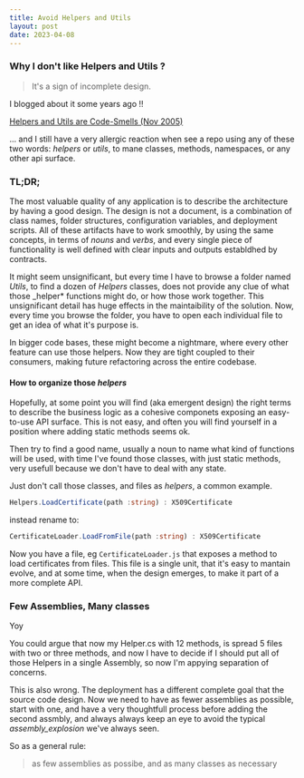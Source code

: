 ```yaml
---
title: Avoid Helpers and Utils
layout: post
date: 2023-04-08
---
```


### Why I don't like Helpers and Utils ?

> It's a sign of incomplete design.

I blogged about it some years ago !! 

[Helpers and Utils are Code-Smells (Nov 2005)](https://learn.microsoft.com/en-us/archive/blogs/rido/helpers-and-utils-are-codesmells)

 ... and I still have a very allergic reaction when see a repo using any of these two words: _helpers_ or _utils_, to mane  classes, methods, namespaces, or any other api surface.


### TL;DR;

The most valuable quality of any application is to describe the architecture by having a good design. The design is not a document, is a combination of class names, folder structures, configuration variables, and deployment scripts. All of these artifacts have to work smoothly, by using the same concepts, in terms of _nouns_ and _verbs_, and every single piece of functionality is well defined with clear inputs and outputs establdhed by contracts.

It might seem unsignificant, but every time I have to browse a folder named _Utils_, to find a dozen of _Helpers_ classes, does not provide any clue of what those _helper* functions might do, or how those work together. This unsignificant detail has huge effects in the maintaibility of the solution. Now, every time you browse the folder, you have to open each individual file to get an idea of what it's purpose is.

In bigger code bases, these might become a nightmare, where every other feature can use those helpers. Now they are tight coupled to their consumers, making future refactoring across the entire codebase.

#### How to organize those _helpers_

Hopefully, at some point you will find (aka emergent design) the right terms to describe the business logic as a cohesive componets exposing an easy-to-use API surface. This is not easy, and often you will find yourself in a position where adding static methods seems ok.

Then try to find a good name, usually a noun to name what kind of functions will be used, with time I've found those classes, with just static methods, very usefull because we don't have to deal with any state.

Just don't call those classes, and files as _helpers_, a common example.

```ts
Helpers.LoadCertificate(path :string) : X509Certificate
```

instead rename to:

```ts
CertificateLoader.LoadFromFile(path :string) : X509Certificate
```

Now you have a file, eg `CertificateLoader.js` that exposes a method to load certificates from files. This file is a single unit, that it's easy to mantain evolve, and at some time, when the design emerges, to make it part of a more complete API. 

### Few Assemblies, Many classes

Yoy

You could argue that now my Helper.cs with 12 methods, is spread 5 files with two or three methods, and now I have to decide if I should put all of those Helpers in a single Assembly, so now I'm appying separation of concerns.

This is also wrong. The deployment has a different complete goal that the source code design. Now we need to have as fewer assemblies as possible, start with one, and have a very thoughtfull process before adding the second assmbly, and always always keep an eye to avoid the typical _assembly_explosion_ we've always seen.

So as a general rule:

> as few assemblies as possibe, and as many classes as necessary



